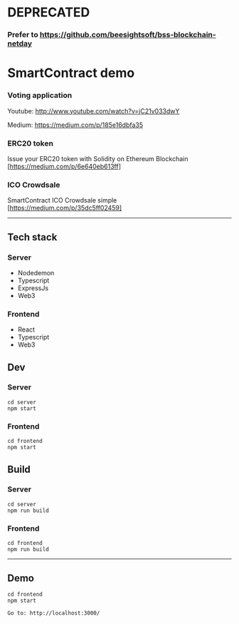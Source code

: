 # DEPRECATED

### Prefer to https://github.com/beesightsoft/bss-blockchain-netday

# SmartContract demo

### Voting application 
Youtube: http://www.youtube.com/watch?v=jC21v033dwY

Medium: https://medium.com/p/185e16dbfa35

### ERC20 token
Issue your ERC20 token with Solidity on Ethereum Blockchain [https://medium.com/p/6e640eb613ff]

### ICO Crowdsale
SmartContract ICO Crowdsale simple [https://medium.com/p/35dc5ff02459]


--------

## Tech stack
### Server
- Nodedemon
- Typescript
- ExpressJs
- Web3
### Frontend
- React
- Typescript
- Web3

## Dev
### Server
```
cd server
npm start
```

### Frontend
```
cd frontend
npm start
```

## Build
### Server
```
cd server
npm run build
```

### Frontend
```
cd frontend
npm run build
```
---------------------
## Demo
```
cd frontend
npm start

Go to: http://localhost:3000/
```

